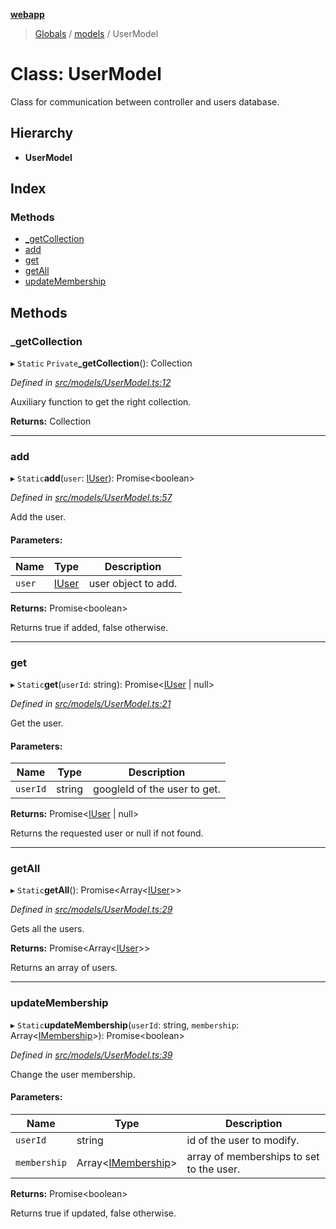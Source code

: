 **[webapp](../README.md)**

> [Globals](../globals.md) / [models](../modules/models.md) / UserModel

# Class: UserModel

Class for communication between controller and users database.

## Hierarchy

* **UserModel**

## Index

### Methods

* [\_getCollection](models.usermodel.md#_getcollection)
* [add](models.usermodel.md#add)
* [get](models.usermodel.md#get)
* [getAll](models.usermodel.md#getall)
* [updateMembership](models.usermodel.md#updatemembership)

## Methods

### \_getCollection

▸ `Static` `Private`**_getCollection**(): Collection

*Defined in [src/models/UserModel.ts:12](https://github.com/BESTUPC/voting-web-app/blob/3f5c425/src/models/UserModel.ts#L12)*

Auxiliary function to get the right collection.

**Returns:** Collection

___

### add

▸ `Static`**add**(`user`: [IUser](../interfaces/interfaces.iuser.md)): Promise<boolean\>

*Defined in [src/models/UserModel.ts:57](https://github.com/BESTUPC/voting-web-app/blob/3f5c425/src/models/UserModel.ts#L57)*

Add the user.

#### Parameters:

Name | Type | Description |
------ | ------ | ------ |
`user` | [IUser](../interfaces/interfaces.iuser.md) | user object to add. |

**Returns:** Promise<boolean\>

Returns true if added, false otherwise.

___

### get

▸ `Static`**get**(`userId`: string): Promise<[IUser](../interfaces/interfaces.iuser.md) \| null\>

*Defined in [src/models/UserModel.ts:21](https://github.com/BESTUPC/voting-web-app/blob/3f5c425/src/models/UserModel.ts#L21)*

Get the user.

#### Parameters:

Name | Type | Description |
------ | ------ | ------ |
`userId` | string | googleId of the user to get. |

**Returns:** Promise<[IUser](../interfaces/interfaces.iuser.md) \| null\>

Returns the requested user or null if not found.

___

### getAll

▸ `Static`**getAll**(): Promise<Array<[IUser](../interfaces/interfaces.iuser.md)\>\>

*Defined in [src/models/UserModel.ts:29](https://github.com/BESTUPC/voting-web-app/blob/3f5c425/src/models/UserModel.ts#L29)*

Gets all the users.

**Returns:** Promise<Array<[IUser](../interfaces/interfaces.iuser.md)\>\>

Returns an array of users.

___

### updateMembership

▸ `Static`**updateMembership**(`userId`: string, `membership`: Array<[IMembership](../modules/interfaces.md#imembership)\>): Promise<boolean\>

*Defined in [src/models/UserModel.ts:39](https://github.com/BESTUPC/voting-web-app/blob/3f5c425/src/models/UserModel.ts#L39)*

Change the user membership.

#### Parameters:

Name | Type | Description |
------ | ------ | ------ |
`userId` | string | id of the user to modify. |
`membership` | Array<[IMembership](../modules/interfaces.md#imembership)\> | array of memberships to set to the user. |

**Returns:** Promise<boolean\>

Returns true if updated, false otherwise.
